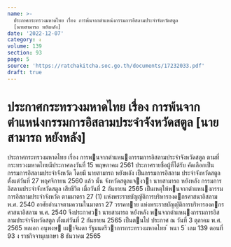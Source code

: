 ```yaml
---
name: >-
  ประกาศกระทรวงมหาดไทย เรื่อง การพ้นจากตำแหน่งกรรมการอิสลามประจำจังหวัดสตูล
  [นายสามารถ หยังหลัง]
date: '2022-12-07'
category: ง
volume: 139
section: 93
page: 5
source: 'https://ratchakitcha.soc.go.th/documents/17232033.pdf'
draft: true
---
```


# ประกาศกระทรวงมหาดไทย เรื่อง การพ้นจากตำแหน่งกรรมการอิสลามประจำจังหวัดสตูล [นายสามารถ หยังหลัง]

ประกาศกระทรวงมหาดไทย เรื่อง การพนจากตําแหนงกรรมการอิสลามประจําจังหวัดสตูล ตามที่ กระทรวงมหาดไทยมีประกาศลงวันที่ 15 พฤษภาคม 2561 ประกาศรายชื่อผู้ที่ได้รับ คัดเลือกเป็นกรรมการอิสลามประจําจังหวัด โดยมี นายสามารถ หยังหลัง เป็นกรรมการอิสลาม ประจําจังหวัดสตูล ตั้งแต่วันที่ 27 พฤศจิกายน 2560 แล้ว นั้น จังหวัดสตูลแจงวา นายสามารถ หยังหลัง กรรมการอิสลามประจําจังหวัดสตูล เสียชีวิต เมื่อวันที่ 2 กันยายน 2565 เป็นเหตุให้พนจากตําแหนงกรรมการอิสลามประจําจังหวัด ตามมาตรา 27 (1) แห่งพระราชบัญญัติการบริหารองคกรศาสนาอิสลาม พ.ศ. 2540 อาศัยอํานาจตามความในมาตรา 27 วรรคทาย แห่งพระราชบัญญัติการบริหารองคกรศาสนาอิสลาม พ.ศ. 2540 จึงประกาศวา นายสามารถ หยังหลัง พนจากตําแหนงกรรมการอิสลามประจําจังหวัดสตูล ตั้งแต่วันที่ 2 กันยายน 2565 เป็นตนไป ประกาศ ณ วันที่ 3 ตุลาคม พ.ศ. 2565 พลเอก อนุพงษ เผาจินดา รัฐมนตรีวาการกระทรวงมหาดไทย ้ หนา 5 ่ เลม 139 ตอนที่ 93 ง ราชกิจจานุเบกษา 8 ธันวาคม 2565

